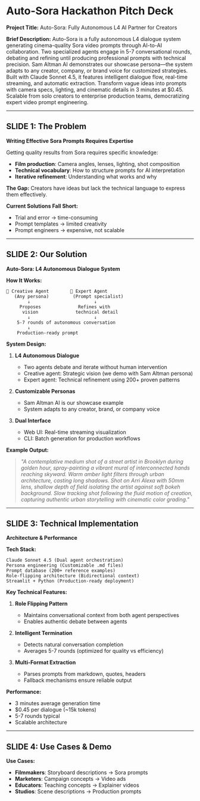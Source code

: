 # Auto-Sora Hackathon Pitch Deck

**Project Title:** Auto-Sora: Fully Autonomous L4 AI Partner for Creators

**Brief Description:**
Auto-Sora is a fully autonomous L4 dialogue system generating cinema-quality Sora video prompts through AI-to-AI collaboration. Two specialized agents engage in 5-7 conversational rounds, debating and refining until producing professional prompts with technical precision. Sam Altman AI demonstrates our showcase persona—the system adapts to any creator, company, or brand voice for customized strategies. Built with Claude Sonnet 4.5, it features intelligent dialogue flow, real-time streaming, and automatic extraction. Transform vague ideas into prompts with camera specs, lighting, and cinematic details in 3 minutes at $0.45. Scalable from solo creators to enterprise production teams, democratizing expert video prompt engineering.

---

## SLIDE 1: The Problem

**Writing Effective Sora Prompts Requires Expertise**

Getting quality results from Sora requires specific knowledge:

- **Film production**: Camera angles, lenses, lighting, shot composition
- **Technical vocabulary**: How to structure prompts for AI interpretation
- **Iterative refinement**: Understanding what works and why

**The Gap:**
Creators have ideas but lack the technical language to express them effectively.

**Current Solutions Fall Short:**
- Trial and error → time-consuming
- Prompt templates → limited creativity
- Prompt engineers → expensive, not scalable

---

## SLIDE 2: Our Solution

**Auto-Sora: L4 Autonomous Dialogue System**

**How It Works:**

```
👤 Creative Agent        🤖 Expert Agent
   (Any persona)         (Prompt specialist)
        ↓                        ↓
     Proposes              Refines with
      vision              technical detail
        ↓                        ↓
    5-7 rounds of autonomous conversation
        ↓
    Production-ready prompt
```

**System Design:**

1. **L4 Autonomous Dialogue**
   - Two agents debate and iterate without human intervention
   - Creative agent: Strategic vision (we demo with Sam Altman persona)
   - Expert agent: Technical refinement using 200+ proven patterns

2. **Customizable Personas**
   - Sam Altman AI is our showcase example
   - System adapts to any creator, brand, or company voice

3. **Dual Interface**
   - Web UI: Real-time streaming visualization
   - CLI: Batch generation for production workflows

**Example Output:**

> *"A contemplative medium shot of a street artist in Brooklyn during golden hour, spray-painting a vibrant mural of interconnected hands reaching skyward. Warm amber light filters through urban architecture, casting long shadows. Shot on Arri Alexa with 50mm lens, shallow depth of field isolating the artist against soft bokeh background. Slow tracking shot following the fluid motion of creation, capturing authentic urban storytelling with cinematic color grading."*

---

## SLIDE 3: Technical Implementation

**Architecture & Performance**

**Tech Stack:**

```
Claude Sonnet 4.5 (Dual agent orchestration)
Persona engineering (Customizable .md files)
Prompt database (200+ reference examples)
Role-flipping architecture (Bidirectional context)
Streamlit + Python (Production-ready deployment)
```

**Key Technical Features:**

1. **Role Flipping Pattern**
   - Maintains conversational context from both agent perspectives
   - Enables authentic debate between agents

2. **Intelligent Termination**
   - Detects natural conversation completion
   - Averages 5-7 rounds (optimized for quality vs efficiency)

3. **Multi-Format Extraction**
   - Parses prompts from markdown, quotes, headers
   - Fallback mechanisms ensure reliable output

**Performance:**
- 3 minutes average generation time
- $0.45 per dialogue (~15k tokens)
- 5-7 rounds typical
- Scalable architecture

---

## SLIDE 4: Use Cases & Demo

**Use Cases:**

- **Filmmakers**: Storyboard descriptions → Sora prompts
- **Marketers**: Campaign concepts → Video ads
- **Educators**: Teaching concepts → Explainer videos
- **Studios**: Scene descriptions → Production prompts